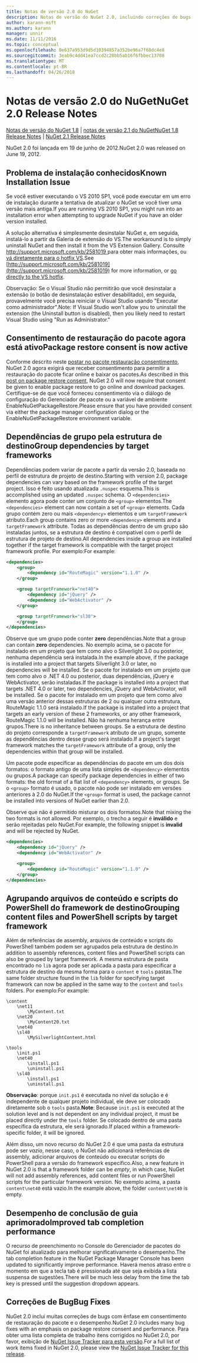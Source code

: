 ```yaml
---
title: Notas de versão 2.0 do NuGet
description: Notas de versão do NuGet 2.0, incluindo correções de bugs, problemas conhecidos, recursos adicionados e DCRs.
author: karann-msft
ms.author: karann
manager: unnir
ms.date: 11/11/2016
ms.topic: conceptual
ms.openlocfilehash: 0e637a953d9d5d10394857a352be96a7f68dc4e8
ms.sourcegitcommit: 3eab9c4dd41ea7ccd2c28bb5ab16f6fbbec13708
ms.translationtype: MT
ms.contentlocale: pt-BR
ms.lasthandoff: 04/26/2018
---
```

# <a name="nuget-20-release-notes"></a><span data-ttu-id="9aabd-103">Notas de versão 2.0 do NuGet</span><span class="sxs-lookup"><span data-stu-id="9aabd-103">NuGet 2.0 Release Notes</span></span>

<span data-ttu-id="9aabd-104">[Notas de versão do NuGet 1.8](../release-notes/nuget-1.8.md) | [notas de versão 2.1 do NuGet](../release-notes/nuget-2.1.md)</span><span class="sxs-lookup"><span data-stu-id="9aabd-104">[NuGet 1.8 Release Notes](../release-notes/nuget-1.8.md) | [NuGet 2.1 Release Notes](../release-notes/nuget-2.1.md)</span></span>

<span data-ttu-id="9aabd-105">NuGet 2.0 foi lançada em 19 de junho de 2012.</span><span class="sxs-lookup"><span data-stu-id="9aabd-105">NuGet 2.0 was released on June 19, 2012.</span></span>

## <a name="known-installation-issue"></a><span data-ttu-id="9aabd-106">Problema de instalação conhecidos</span><span class="sxs-lookup"><span data-stu-id="9aabd-106">Known Installation Issue</span></span>
<span data-ttu-id="9aabd-107">Se você estiver executando o VS 2010 SP1, você pode executar em um erro de instalação durante a tentativa de atualizar o NuGet se você tiver uma versão mais antiga.</span><span class="sxs-lookup"><span data-stu-id="9aabd-107">If you are running VS 2010 SP1, you might run into an installation error when attempting to upgrade NuGet if you have an older version installed.</span></span>

<span data-ttu-id="9aabd-108">A solução alternativa é simplesmente desinstalar NuGet e, em seguida, instalá-lo a partir da Galeria de extensão do VS.</span><span class="sxs-lookup"><span data-stu-id="9aabd-108">The workaround is to simply uninstall NuGet and then install it from the VS Extension Gallery.</span></span>  <span data-ttu-id="9aabd-109">Consulte [ http://support.microsoft.com/kb/2581019 ](http://support.microsoft.com/kb/2581019) para obter mais informações, ou [vá diretamente para o hotfix VS](http://bit.ly/vsixcertfix).</span><span class="sxs-lookup"><span data-stu-id="9aabd-109">See [http://support.microsoft.com/kb/2581019](http://support.microsoft.com/kb/2581019) for more information, or [go directly to the VS hotfix](http://bit.ly/vsixcertfix).</span></span>

<span data-ttu-id="9aabd-110">Observação: Se o Visual Studio não permitirão que você desinstalar a extensão (o botão de desinstalação estiver desabilitado), em seguida, provavelmente você precisa reiniciar o Visual Studio usando "Executar como administrador".</span><span class="sxs-lookup"><span data-stu-id="9aabd-110">Note: If Visual Studio won't allow you to uninstall the extension (the Uninstall button is disabled), then you likely need to restart Visual Studio using "Run as Administrator."</span></span>

## <a name="package-restore-consent-is-now-active"></a><span data-ttu-id="9aabd-111">Consentimento de restauração do pacote agora está ativo</span><span class="sxs-lookup"><span data-stu-id="9aabd-111">Package restore consent is now active</span></span>

<span data-ttu-id="9aabd-112">Conforme descrito neste [postar no pacote restauração consentimento](http://blog.nuget.org/20120518/package-restore-and-consent.html), NuGet 2.0 agora exigirá que receber consentimento para permitir a restauração do pacote ficar online e baixar os pacotes.</span><span class="sxs-lookup"><span data-stu-id="9aabd-112">As described in this [post on package restore consent](http://blog.nuget.org/20120518/package-restore-and-consent.html), NuGet 2.0 will now require that consent be given to enable package restore to go online and download packages.</span></span> <span data-ttu-id="9aabd-113">Certifique-se de que você forneceu consentimento via o diálogo de configuração do Gerenciador de pacote ou a variável de ambiente EnableNuGetPackageRestore.</span><span class="sxs-lookup"><span data-stu-id="9aabd-113">Please ensure that you have provided consent via either the package manager configuration dialog or the EnableNuGetPackageRestore environment variable.</span></span>

## <a name="group-dependencies-by-target-frameworks"></a><span data-ttu-id="9aabd-114">Dependências de grupo pela estrutura de destino</span><span class="sxs-lookup"><span data-stu-id="9aabd-114">Group dependencies by target frameworks</span></span>

<span data-ttu-id="9aabd-115">Dependências podem variar de pacote a partir da versão 2.0, baseada no perfil de estrutura de projeto de destino.</span><span class="sxs-lookup"><span data-stu-id="9aabd-115">Starting with version 2.0, package dependencies can vary based on the framework profile of the target project.</span></span> <span data-ttu-id="9aabd-116">Isso é feito usando atualizada `.nuspec` esquema.</span><span class="sxs-lookup"><span data-stu-id="9aabd-116">This is accomplished using an updated `.nuspec` schema.</span></span> <span data-ttu-id="9aabd-117">O `<dependencies>` elemento agora pode conter um conjunto de `<group>` elementos.</span><span class="sxs-lookup"><span data-stu-id="9aabd-117">The `<dependencies>` element can now contain a set of `<group>` elements.</span></span> <span data-ttu-id="9aabd-118">Cada grupo contém zero ou mais `<dependency>` elementos e um `targetFramework` atributo.</span><span class="sxs-lookup"><span data-stu-id="9aabd-118">Each group contains zero or more `<dependency>` elements and a `targetFramework` attribute.</span></span> <span data-ttu-id="9aabd-119">Todas as dependências dentro de um grupo são instaladas juntos, se a estrutura de destino é compatível com o perfil de estrutura de projeto de destino.</span><span class="sxs-lookup"><span data-stu-id="9aabd-119">All dependencies inside a group are installed together if the target framework is compatible with the target project framework profile.</span></span> <span data-ttu-id="9aabd-120">Por exemplo:</span><span class="sxs-lookup"><span data-stu-id="9aabd-120">For example:</span></span>

```xml
<dependencies>
    <group>
        <dependency id="RouteMagic" version="1.1.0" />
    </group>

    <group targetFramework="net40">
        <dependency id="jQuery" />
        <dependency id="WebActivator" />
    </group>

    <group targetFramework="sl30">
    </group>
</dependencies>
```

<span data-ttu-id="9aabd-121">Observe que um grupo pode conter **zero** dependências.</span><span class="sxs-lookup"><span data-stu-id="9aabd-121">Note that a group can contain **zero** dependencies.</span></span> <span data-ttu-id="9aabd-122">No exemplo acima, se o pacote for instalado em um projeto que tem como alvo o Silverlight 3.0 ou posterior, nenhuma dependência será instalada.</span><span class="sxs-lookup"><span data-stu-id="9aabd-122">In the example above, if the package is installed into a project that targets Silverlight 3.0 or later, no dependencies will be installed.</span></span> <span data-ttu-id="9aabd-123">Se o pacote for instalado em um projeto que tem como alvo o .NET 4.0 ou posterior, duas dependências, jQuery e WebActivator, serão instaladas.</span><span class="sxs-lookup"><span data-stu-id="9aabd-123">If the package is installed into a project that targets .NET 4.0 or later, two dependencies, jQuery and WebActivator, will be installed.</span></span>  <span data-ttu-id="9aabd-124">Se o pacote for instalado em um projeto que tem como alvo uma versão anterior dessas estruturas de 2 ou qualquer outra estrutura, RouteMagic 1.1.0 será instalado.</span><span class="sxs-lookup"><span data-stu-id="9aabd-124">If the package is installed into a project that targets an early version of these 2 frameworks, or any other framework, RouteMagic 1.1.0 will be installed.</span></span> <span data-ttu-id="9aabd-125">Não há nenhuma herança entre grupos.</span><span class="sxs-lookup"><span data-stu-id="9aabd-125">There is no inheritance between groups.</span></span> <span data-ttu-id="9aabd-126">Se a estrutura de destino do projeto corresponde a `targetFramework` atributo de um grupo, somente as dependências dentro desse grupo será instalado.</span><span class="sxs-lookup"><span data-stu-id="9aabd-126">If a project's target framework matches the `targetFramework` attribute of a group, only the dependencies within that group will be installed.</span></span>

<span data-ttu-id="9aabd-127">Um pacote pode especificar as dependências do pacote em um dos dois formatos: o formato antigo de uma lista simples de `<dependency>` elementos ou grupos.</span><span class="sxs-lookup"><span data-stu-id="9aabd-127">A package can specify package dependencies in either of two formats: the old format of a flat list of `<dependency>` elements, or groups.</span></span> <span data-ttu-id="9aabd-128">Se o `<group>` formato é usado, o pacote não pode ser instalado em versões anteriores à 2.0 do NuGet.</span><span class="sxs-lookup"><span data-stu-id="9aabd-128">If the `<group>` format is used, the package cannot be installed into versions of NuGet earlier than 2.0.</span></span>

<span data-ttu-id="9aabd-129">Observe que não é permitido misturar os dois formatos.</span><span class="sxs-lookup"><span data-stu-id="9aabd-129">Note that mixing the two formats is not allowed.</span></span> <span data-ttu-id="9aabd-130">Por exemplo, o trecho a seguir é **inválido** e serão rejeitadas pelo NuGet.</span><span class="sxs-lookup"><span data-stu-id="9aabd-130">For example, the following snippet is **invalid** and will be rejected by NuGet.</span></span>

```xml
<dependencies>
    <dependency id="jQuery" />
    <dependency id="WebActivator" />

    <group>
        <dependency id="RouteMagic" version="1.1.0" />
    </group>
</dependencies>
```

## <a name="grouping-content-files-and-powershell-scripts-by-target-framework"></a><span data-ttu-id="9aabd-131">Agrupando arquivos de conteúdo e scripts do PowerShell do framework de destino</span><span class="sxs-lookup"><span data-stu-id="9aabd-131">Grouping content files and PowerShell scripts by target framework</span></span>

<span data-ttu-id="9aabd-132">Além de referências de assembly, arquivos de conteúdo e scripts do PowerShell também podem ser agrupados pela estrutura de destino.</span><span class="sxs-lookup"><span data-stu-id="9aabd-132">In addition to assembly references, content files and PowerShell scripts can also be grouped by target framework.</span></span> <span data-ttu-id="9aabd-133">A mesma estrutura de pasta encontrado no `lib` agora pode ser aplicada a pasta para especificar a estrutura de destino da mesma forma para o `content` e `tools` pastas.</span><span class="sxs-lookup"><span data-stu-id="9aabd-133">The same folder structure found in the `lib` folder for specifying target framework can  now be applied in the same way to the `content` and `tools` folders.</span></span> <span data-ttu-id="9aabd-134">Por exemplo:</span><span class="sxs-lookup"><span data-stu-id="9aabd-134">For example:</span></span>

    \content
        \net11
            \MyContent.txt
        \net20
            \MyContent20.txt
        \net40
        \sl40
            \MySilverlightContent.html

    \tools
        \init.ps1
        \net40
            \install.ps1
            \uninstall.ps1
        \sl40
            \install.ps1
            \uninstall.ps1

<span data-ttu-id="9aabd-135">**Observação**: porque `init.ps1` é executada no nível da solução e é independente de qualquer projeto individual, ele deve ser colocado diretamente sob o `tools` pasta.</span><span class="sxs-lookup"><span data-stu-id="9aabd-135">**Note**: Because `init.ps1` is executed at the solution level and is not dependent on any individual project, it must be placed directly under the `tools` folder.</span></span> <span data-ttu-id="9aabd-136">Se colocado dentro de uma pasta específica da estrutura, ele será ignorado.</span><span class="sxs-lookup"><span data-stu-id="9aabd-136">If placed within a framework-specific folder, it will be ignored.</span></span>

<span data-ttu-id="9aabd-137">Além disso, um novo recurso do NuGet 2.0 é que uma pasta da estrutura pode ser *vazio*, nesse caso, o NuGet não adicionará referências de assembly, adicionar arquivos de conteúdo ou executar scripts do PowerShell para a versão do framework específico.</span><span class="sxs-lookup"><span data-stu-id="9aabd-137">Also, a new feature in NuGet 2.0 is that a framework folder can be *empty*, in which case, NuGet will not add assembly references, add content files or run  PowerShell scripts for the particular framework version.</span></span> <span data-ttu-id="9aabd-138">No exemplo acima, a pasta `content\net40` está vazio.</span><span class="sxs-lookup"><span data-stu-id="9aabd-138">In the example above, the folder `content\net40` is empty.</span></span>

## <a name="improved-tab-completion-performance"></a><span data-ttu-id="9aabd-139">Desempenho de conclusão de guia aprimorado</span><span class="sxs-lookup"><span data-stu-id="9aabd-139">Improved tab completion performance</span></span>
<span data-ttu-id="9aabd-140">O recurso de preenchimento no Console do Gerenciador de pacotes do NuGet foi atualizado para melhorar significativamente o desempenho.</span><span class="sxs-lookup"><span data-stu-id="9aabd-140">The tab completion feature in the NuGet Package Manager Console has been updated to significantly improve performance.</span></span> <span data-ttu-id="9aabd-141">Haverá menos atraso entre o momento em que a tecla tab é pressionada até que seja exibida a lista suspensa de sugestões.</span><span class="sxs-lookup"><span data-stu-id="9aabd-141">There will be much less delay from the time the tab key is pressed until the suggestion dropdown appears.</span></span>

## <a name="bug-fixes"></a><span data-ttu-id="9aabd-142">Correções de Bug</span><span class="sxs-lookup"><span data-stu-id="9aabd-142">Bug Fixes</span></span>
<span data-ttu-id="9aabd-143">NuGet 2.0 inclui muitas correções de bugs com ênfase em consentimento de restauração do pacote e o desempenho.</span><span class="sxs-lookup"><span data-stu-id="9aabd-143">NuGet 2.0 includes many bug fixes with an emphasis on package restore consent and performance.</span></span>
<span data-ttu-id="9aabd-144">Para obter uma lista completa de trabalho itens corrigidos no NuGet 2.0, por favor, exibição de [NuGet Issue Tracker para esta versão](http://nuget.codeplex.com/workitem/list/advanced?keyword=&status=Closed&type=All&priority=All&release=NuGet%202.0&assignedTo=All&component=All&sortField=Votes&sortDirection=Descending&page=0).</span><span class="sxs-lookup"><span data-stu-id="9aabd-144">For a full list of work items fixed in NuGet 2.0, please view the [NuGet Issue Tracker for this release](http://nuget.codeplex.com/workitem/list/advanced?keyword=&status=Closed&type=All&priority=All&release=NuGet%202.0&assignedTo=All&component=All&sortField=Votes&sortDirection=Descending&page=0).</span></span>
